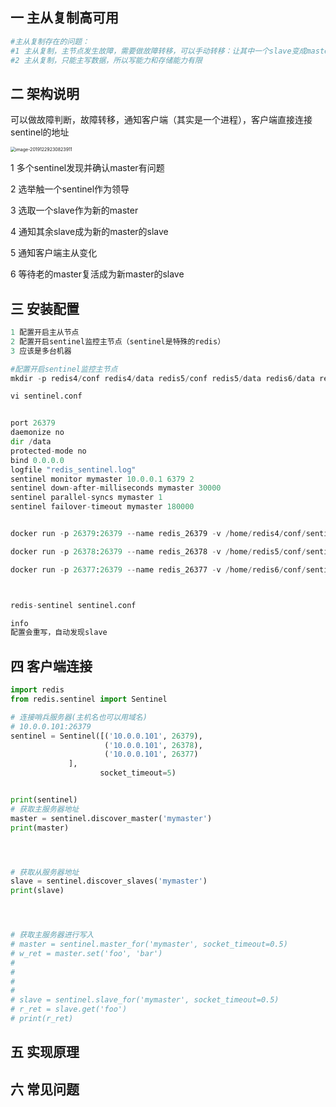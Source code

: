 ## 一 主从复制高可用

```python
#主从复制存在的问题：
#1 主从复制，主节点发生故障，需要做故障转移，可以手动转移：让其中一个slave变成master
#2 主从复制，只能主写数据，所以写能力和存储能力有限
```

## 二 架构说明

可以做故障判断，故障转移，通知客户端（其实是一个进程），客户端直接连接sentinel的地址

<img src="https://tva1.sinaimg.cn/large/006tNbRwgy1gadzuhodicj30oe0dc0y9.jpg" alt="image-20191229230823911" style="zoom:50%;" />

1 多个sentinel发现并确认master有问题

2 选举触一个sentinel作为领导

3 选取一个slave作为新的master

4 通知其余slave成为新的master的slave

5 通知客户端主从变化

6 等待老的master复活成为新master的slave

## 三 安装配置

```python
1 配置开启主从节点
2 配置开启sentinel监控主节点（sentinel是特殊的redis）
3 应该是多台机器
```

```python
#配置开启sentinel监控主节点
mkdir -p redis4/conf redis4/data redis5/conf redis5/data redis6/data redis6/conf

vi sentinel.conf


port 26379
daemonize no
dir /data
protected-mode no
bind 0.0.0.0
logfile "redis_sentinel.log"
sentinel monitor mymaster 10.0.0.1 6379 2
sentinel down-after-milliseconds mymaster 30000
sentinel parallel-syncs mymaster 1
sentinel failover-timeout mymaster 180000


docker run -p 26379:26379 --name redis_26379 -v /home/redis4/conf/sentinel.conf:/etc/redis/sentinel.conf -v /home/redis4/data:/data -d redis redis-sentinel /etc/redis/sentinel.conf

docker run -p 26378:26379 --name redis_26378 -v /home/redis5/conf/sentinel.conf:/etc/redis/sentinel.conf -v /home/redis5/data:/data -d redis redis-sentinel /etc/redis/sentinel.conf

docker run -p 26377:26379 --name redis_26377 -v /home/redis6/conf/sentinel.conf:/etc/redis/sentinel.conf -v /home/redis6/data:/data -d redis redis-sentinel /etc/redis/sentinel.conf



redis-sentinel sentinel.conf

info
配置会重写，自动发现slave
```



## 四 客户端连接

```python
import redis
from redis.sentinel import Sentinel

# 连接哨兵服务器(主机名也可以用域名)
# 10.0.0.101:26379
sentinel = Sentinel([('10.0.0.101', 26379),
                     ('10.0.0.101', 26378),
                     ('10.0.0.101', 26377)
		     ],
                    socket_timeout=5)


print(sentinel)
# 获取主服务器地址
master = sentinel.discover_master('mymaster')
print(master)




# 获取从服务器地址
slave = sentinel.discover_slaves('mymaster')
print(slave)




# 获取主服务器进行写入
# master = sentinel.master_for('mymaster', socket_timeout=0.5)
# w_ret = master.set('foo', 'bar')
#
#
#
#
# slave = sentinel.slave_for('mymaster', socket_timeout=0.5)
# r_ret = slave.get('foo')
# print(r_ret)

```



## 五 实现原理

## 六 常见问题